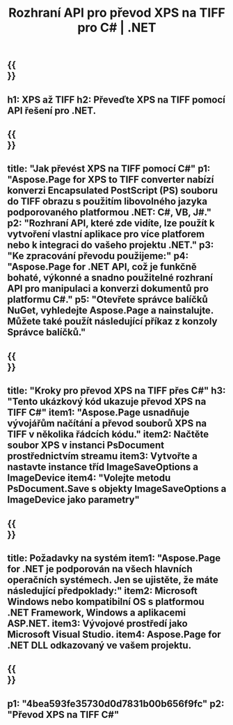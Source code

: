 ﻿---
translation: true
template: /_templates/_conversion-child-net.md
title: Rozhraní API pro převod XPS na TIFF pro C# |  .NET
url: /net/conversion/xps-to-tiff/
description: Ukázkový kód pro převod XPS na TIFF C#. Použijte ukázkový kód API pro dávkový převod souborů XPS na TIFF v rámci VB.NET, Asp.NET nebo jakékoli aplikace založené na .NET.
informat: XPS
outformat: TIFF
otherformats: XPS EPS
---

{{<section banner>}}
---
h1: XPS až TIFF
h2: Převeďte XPS na TIFF pomocí API řešení pro .NET.
---

{{<section overview>}}
---
title: "Jak převést XPS na TIFF pomocí C#"
p1: "Aspose.Page for XPS to TIFF converter nabízí konverzi Encapsulated PostScript (PS) souboru do TIFF obrazu s použitím libovolného jazyka podporovaného platformou .NET: C#, VB, J#."
p2: "Rozhraní API, které zde vidíte, lze použít k vytvoření vlastní aplikace pro více platforem nebo k integraci do vašeho projektu .NET."
p3: "Ke zpracování převodu použijeme:"
p4: "Aspose.Page for .NET API, což je funkčně bohaté, výkonné a snadno použitelné rozhraní API pro manipulaci a konverzi dokumentů pro platformu C#."
p5: "Otevřete správce balíčků NuGet, vyhledejte Aspose.Page a nainstalujte. Můžete také použít následující příkaz z konzoly Správce balíčků."
---

{{<section feature1>}}
---
title: "Kroky pro převod XPS na TIFF přes C#"
h3: "Tento ukázkový kód ukazuje převod XPS na TIFF C#"
item1: "Aspose.Page usnadňuje vývojářům načítání a převod souborů XPS na TIFF v několika řádcích kódu."
item2: Načtěte soubor XPS v instanci PsDocument prostřednictvím streamu
item3: Vytvořte a nastavte instance tříd ImageSaveOptions a ImageDevice
item4: "Volejte metodu PsDocument.Save s objekty ImageSaveOptions a ImageDevice jako parametry"
---

{{<section feature2>}}
---
title: Požadavky na systém
item1: "Aspose.Page for .NET je podporován na všech hlavních operačních systémech. Jen se ujistěte, že máte následující předpoklady:"
item2: Microsoft Windows nebo kompatibilní OS s platformou .NET Framework, Windows a aplikacemi ASP.NET.
item3: Vývojové prostředí jako Microsoft Visual Studio.
item4: Aspose.Page for .NET DLL odkazovaný ve vašem projektu.
---

{{<section gist>}}
---
p1: "4bea593fe35730d0d7831b00b656f9fc"
p2: "Převod XPS na TIFF C#"
---
